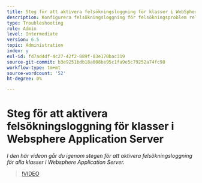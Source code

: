 ```yaml
---
title: Steg för att aktivera felsökningsloggning för klasser i WebSphere-programservern
description: Konfigurera felsökningsloggning för felsökningsproblem relaterade till WebSphere-programservern
type: Troubleshooting
role: Admin
level: Intermediate
version: 6.5
topic: Administration
index: y
exl-id: fd7ad4df-4c27-42f2-889f-03e170bac319
source-git-commit: b3e9251bdb18a008be95c1fa9e5c79252a74fc98
workflow-type: tm+mt
source-wordcount: '52'
ht-degree: 0%

---
```


# Steg för att aktivera felsökningsloggning för klasser i Websphere Application Server

*I den här videon går du igenom stegen för att aktivera felsökningsloggning för alla klasser i Websphere Application Server.*

>[!VIDEO](https://video.tv.adobe.com/v/335523?quality=12&learn=on)
